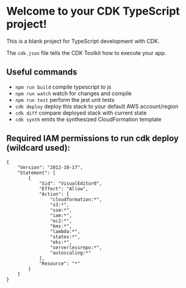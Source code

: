 # Welcome to your CDK TypeScript project!

This is a blank project for TypeScript development with CDK.

The `cdk.json` file tells the CDK Toolkit how to execute your app.

## Useful commands

 * `npm run build`   compile typescript to js
 * `npm run watch`   watch for changes and compile
 * `npm run test`    perform the jest unit tests
 * `cdk deploy`      deploy this stack to your default AWS account/region
 * `cdk diff`        compare deployed stack with current state
 * `cdk synth`       emits the synthesized CloudFormation template

## Required IAM permissions to run cdk deploy (wildcard used):

```
{
    "Version": "2012-10-17",
    "Statement": [
        {
            "Sid": "VisualEditor0",
            "Effect": "Allow",
            "Action": [
                "cloudformation:*",
                "s3:*",
                "ssm:*",
                "iam:*",
                "ec2:*",
                "kms:*",
                "lambda:*",
                "states:*",
                "eks:*",
                "serverlessrepo:*",
                "autoscaling:*"
            ],
            "Resource": "*"
        }
    ]
}
```